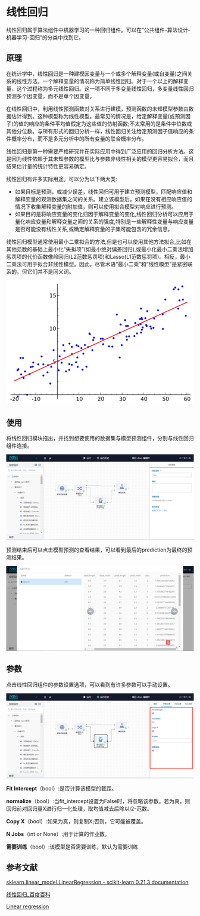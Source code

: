 # 线性回归

线性回归属于算法组件中机器学习的一种回归组件。可以在“公共组件-算法设计-机器学习-回归”的分类中找到它。

## 原理

在统计学中，线性回归是一种建模因变量与一个或多个解释变量(或自变量)之间关系的线性方法。一个解释变量的情况称为简单线性回归。对于一个以上的解释变量，这个过程称为多元线性回归。这一项不同于多变量线性回归，多变量线性回归预测多个因变量，而不是单个因变量。

在线性回归中，利用线性预测函数对关系进行建模，预测函数的未知模型参数由数据估计得到。这种模型称为线性模型。最常见的情况是，给定解释变量(或预测因子)的值的响应的条件平均值假定为这些值的仿射函数;不太常用的是条件中位数或其他分位数。与所有形式的回归分析一样，线性回归关注给定预测因子值响应的条件概率分布，而不是多元分析中的所有变量的联合概率分布。

线性回归是第一种需要严格研究并在实际应用中得到广泛应用的回归分析方法。这是因为线性依赖于其未知参数的模型比与参数非线性相关的模型更容易拟合，而且结果估计量的统计特性更容易确定。

线性回归有许多实际用途。可以分为以下两大类:

- 如果目标是预测，或减少误差，线性回归可用于建立预测模型，匹配响应值和解释变量的观测数据集之间的关系。建立该模型后，如果在没有相应响应值的情况下收集解释变量的附加值，则可以使用拟合模型对响应进行预测。
- 如果目的是将响应变量的变化归因于解释变量的变化,线性回归分析可以应用于量化响应变量和解释变量之间的关系的强度,特别是一些解释性变量与响应变量是否可能没有线性关系,或确定解释变量的子集可能包含的冗余信息。

线性回归模型通常使用最小二乘拟合的方法,但是也可以使用其他方法拟合,比如在其他范数的基础上最小化“失拟项”(如最小绝对偏差回归),或最小化最小二乘法增加惩罚项的代价函数像岭回归(L2范数惩罚项)和Lasso(L1范数惩罚项)。相反，最小二乘法可用于拟合非线性模型。因此，尽管术语“最小二乘”和“线性模型”是紧密联系的，但它们并不是同义词。

![](Untitled-6c31b5cf-eddd-45b6-bf3f-fc8f44ccb5f9.png)

## 使用

将线性回归模块拖出，并找到想要使用的数据集与模型预测组件，分别与线性回归组件连接。

![](Untitled-f33d7b54-8cf5-4eb7-99e2-caf093a1481f.png)

预测结束后可以点击模型预测的查看结果，可以看到最后的prediction为最终的预测结果。

![](Untitled-4f4a9df4-c8c6-4b8d-90eb-d87b27a3867e.png)

## 参数

点击线性回归组件的参数设置选项，可以看到有许多参数可以手动设置。

![](Untitled-bacfc2da-2c5d-4c67-8216-7b2c70612d25.png)

**Fit Intercept**（bool）:是否计算该模型的截距。

**normalize**（bool）:当fit_intercept设置为False时，将忽略该参数。若为真，则回归前对回归量X进行归一化处理，取均值减去后除以l2-范数。

**Copy X**（bool）:如果为真，则复制X;否则，它可能被覆盖。

**N Jobs**（int or None）:用于计算的作业数。

**需要训练**（bool）:该模型是否需要训练，默认为需要训练

## 参考文献

[sklearn.linear_model.LinearRegression - scikit-learn 0.21.3 documentation](https://scikit-learn.org/stable/modules/generated/sklearn.linear_model.LinearRegression.html#sklearn.linear_model.LinearRegression)

[线性回归_百度百科](https://baike.baidu.com/item/%E7%BA%BF%E6%80%A7%E5%9B%9E%E5%BD%92/8190345?fr=aladdin)

[Linear regression](https://en.wikipedia.org/wiki/Linear_regression)